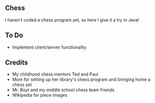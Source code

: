 Chess
--------------
I haven't coded a chess program yet, so here I give it a try in Java!

To Do
--------------
- Implement client/server functionality

Credits
--------------
- My childhood chess mentors Ted and Paul
- Mom for setting up her library's chess program and bringing home a chess set
- Mr. Boyt and my middle school chess team friends
- Wikipedia for piece images